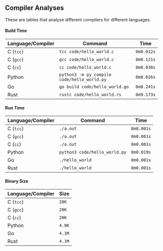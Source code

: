 ## Compiler Analyses

<!-- Please edit the `README.md.tmpl` file instead of the `README.md` -->

These are tables that analyse different compilers for different languages.

#### Build Time

|Language/Compiler|Command|Time|
|-----------------|-------|----|
|C (`tcc`)|`tcc code/hello_world.c`|`0m0.012s`|
|C (`gcc`)|`gcc code/hello_world.c`|`0m0.121s`|
|C (`cc`)|`cc code/hello_world.c`|`0m0.038s`|
|Python|`python3 -m py_compile code/hello_world.py`|`0m0.026s`|
|Go|`go build code/hello_world.go`|`0m0.241s`|
|Rust|`rustc code/hello_world.rs`|`0m9.173s`|

#### Run Time

|Language/Compiler|Command|Time|
|-----------------|-------|----|
|C (`tcc`)|`./a.out`|`0m0.001s`|
|C (`gcc`)|`./a.out`|`0m0.001s`|
|C (`cc`)|`./a.out`|`0m0.001s`|
|Python|`python3 code/hello_world.py`|`0m0.019s`|
|Go|`./hello_world`|`0m0.001s`|
|Rust|`./hello_world`|`0m0.001s`|

#### Binary Size

|Language/Compiler|Size|
|-----------------|----|
|C (`tcc`)|`20K`|
|C (`gcc`)|`20K`|
|C (`cc`)|`20K`|
|Python|`4.0K`|
|Go|`4.1M`|
|Rust|`4.1M`|
